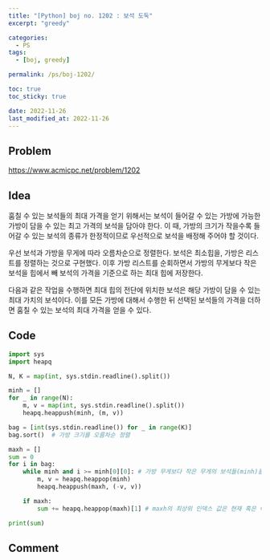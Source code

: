 ```yaml
---
title: "[Python] boj no. 1202 : 보석 도둑"
excerpt: "greedy"

categories:
  - PS
tags:
  - [boj, greedy]

permalink: /ps/boj-1202/

toc: true
toc_sticky: true

date: 2022-11-26
last_modified_at: 2022-11-26
---
```


## Problem

<https://www.acmicpc.net/problem/1202>

## Idea

훔칠 수 있는 보석들의 최대 가격을 얻기 위해서는 보석이 들어갈 수 있는 가방에 가능한 가방이 담을 수 있는 최고 가격의 보석을 담아야 한다. 이 때, 가방의 크기가 작을수록 들어갈 수 있는 보석의 종류가 한정적이므로 우선적으로 보석을 배정해 주어야 할 것이다.

우선 보석과 가방을 무게에 따라 오름차순으로 정렬한다. 보석은 최소힙을, 가방은 리스트를 정렬하는 것으로 구현했다. 이후 가방 리스트를 순회하면서 가방의 무게보다 작은 보석을 힙에서 빼 보석의 가격을 기준으로 하는 최대 힙에 저장한다.

다음과 같은 작업을 수행하면 최대 힙의 전단에 위치한 보석은 해당 가방이 담을 수 있는 최대 가치의 보석이다. 이를 모든 가방에 대해서 수행한 뒤 선택된 보석들의 가격을 더하면 훔칠 수 있는 보석의 최대 가격을 얻을 수 있다.

## Code

```py
import sys
import heapq

N, K = map(int, sys.stdin.readline().split())

minh = []
for _ in range(N):
    m, v = map(int, sys.stdin.readline().split())
    heapq.heappush(minh, (m, v))

bag = [int(sys.stdin.readline()) for _ in range(K)]
bag.sort()  # 가방 크기를 오름차순 정렬

maxh = []
sum = 0
for i in bag:
    while minh and i >= minh[0][0]: # 가방 무게보다 작은 무게의 보석들(minh)을 모두 maxh 에 넣음
        m, v = heapq.heappop(minh)
        heapq.heappush(maxh, (-v, v))

    if maxh:
        sum += heapq.heappop(maxh)[1] # maxh의 최상위 인덱스 값은 현재 혹은 이후의 가방에 들어갈 수 있는 보석들 중 가장 높은 가치의 보석

print(sum)
```

## Comment

